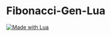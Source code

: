 # Fibonacci-Gen-Lua

[![Made with Lua](https://img.shields.io/badge/Made%20with-Lua-blue.svg)](https://lua.org/)
